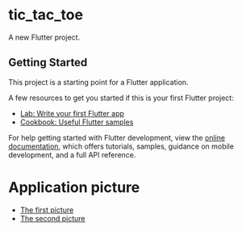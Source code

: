 # tic_tac_toe

A new Flutter project.

## Getting Started

This project is a starting point for a Flutter application.

A few resources to get you started if this is your first Flutter project:

- [Lab: Write your first Flutter app](https://docs.flutter.dev/get-started/codelab)
- [Cookbook: Useful Flutter samples](https://docs.flutter.dev/cookbook)

For help getting started with Flutter development, view the
[online documentation](https://docs.flutter.dev/), which offers tutorials,
samples, guidance on mobile development, and a full API reference.

# Application picture
- [ The first picture ](https://github.com/NigmatovB/Tic_Tac_Toe/blob/main/assets/images/Screen%20Shot%202022-05-25%20at%2004.58.46.png)
- [ The second picture ](https://github.com/NigmatovB/Tic_Tac_Toe/blob/main/assets/images/Screen%20Shot%202022-05-25%20at%2004.59.16.png)
